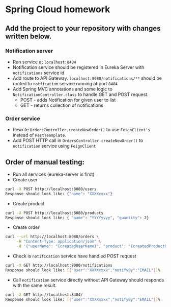 # Spring Cloud homework

## Add the project to your repository with changes written below.

### Notification server
* Run service at `localhost:8484`
* Notification service should be registered in Eureka Server with `notifications` service id
* Add route to API Gateway. `localhost:8080/notifications/**` should be routed to `notfication` service running at port `8484` 
* Add Spring MVC annotations and some logic to `NotificationController.class` to handle GET and POST request.
    * POST - adds Notification for given user to list  
    * GET - returns collection of notifications  

### Order service
* Rewrite `OrdersController.createNewOrder()` to use `FeignClient's` instead of `RestTeamplate`.
* Add POST HTTP call in `OrdersController.createNewOrder()` to `notification` service using `FeignClient`

## Order of manual testing:
* Run all services (eureka-server is first)
* Create user 
``` bash
curl -X POST http://localhost:8080/users
Response should look like: {"name": "XXXXxxxx"}
```
* Create product 
``` bash
curl -X POST http://localhost:8080/products
Response should look like: { "name": "YYYYyyyy", "quantity": 2}
```
* Create order 
``` bash
curl --url http://localhost:8080/orders \
     -H "Content-Type: application/json" \
     -d '{"userName": "{сreatedUserName}", "product": "{сreatedProductName}"}'
```
* Check is `notification` service have handled POST request
``` bash
curl -X GET http://localhost:8080/notifications
Response should look like: [{"user":"XXXXxxxx","notifyBy":"EMAIL"}]%  
```
 * Call `notification` service directly without API Gateway should responds with the same result.
``` bash
curl -X GET http://localhost:8484/
Response should look like: [{"user":"XXXXxxxx","notifyBy":"EMAIL"}]%  
```
